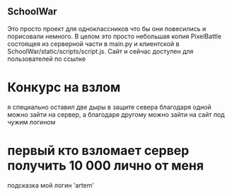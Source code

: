 ## SchoolWar

Это просто проект для одноклассников что бы они повесились и порисовали немного. В целом это просто небольшая копия PixelBattle состоящея из серверной части в main.py и клиентской в SchoolWar/static/scripts/script.js. Сайт и сейчас доступен для пользователей по ссылке

# Конкурс на взлом

я специально оставил две дыры в защите севера благодаря одной можно зайти на сервер, а благодаря другому можно зайти на сайт под чужим логином

# первый кто взломает сервер получить 10 000 лично от меня

подсказка мой логин 'artem'
